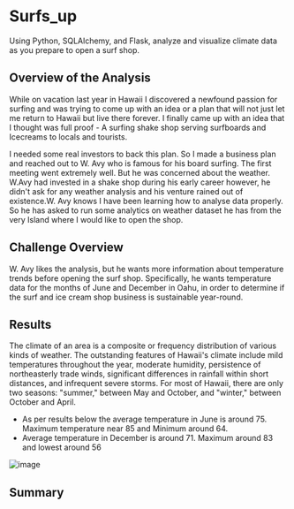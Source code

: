 # Surfs_up
Using Python, SQLAlchemy, and Flask, analyze and visualize climate data as you prepare to open a surf shop.

## Overview of the Analysis
While on vacation last year in Hawaii I discovered a newfound passion for surfing and was trying to come up with an idea or a plan that will not just let me return to Hawaii but live there forever. I finally came up with an idea that I thought was full proof - A surfing shake shop serving surfboards and Icecreams to locals and tourists.

I needed some real investors to back this plan. So I made a business plan and reached out to W. Avy who is famous for his board surfing. The first meeting went extremely well. But he was concerned about the weather. W.Avy had invested in a shake shop during his early career however, he didn't ask for any weather analysis and his venture rained out of existence.W. Avy knows I have been learning how to analyse data properly. So he has asked to run some analytics on weather dataset he has from the very Island where I would like to open the shop. 

## Challenge Overview
W. Avy likes the analysis, but he wants more information about temperature trends before opening the surf shop. Specifically, he wants temperature data for the months of June and December in Oahu, in order to determine if the surf and ice cream shop business is sustainable year-round.


## Results
The climate of an area is a composite or frequency distribution of various kinds of weather. The outstanding features of Hawaii's climate include mild temperatures throughout the year, moderate humidity, persistence of northeasterly trade winds, significant differences in rainfall within short distances, and infrequent severe storms.
For most of Hawaii, there are only two seasons: "summer," between May and October, and "winter," between October and April.

- As per results below the average temperature in June is around 75. Maximum temperature near 85 and Minimum around 64.
- Average temperature in December is around 71. Maximum around 83 and lowest around 56

![image](https://user-images.githubusercontent.com/78935551/116819417-024f3700-ab3e-11eb-9603-a16cd11d3f79.png)

## Summary 




